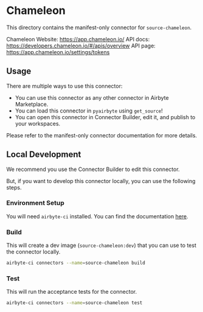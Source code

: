 # Chameleon
This directory contains the manifest-only connector for `source-chameleon`.

Chameleon
Website: https://app.chameleon.io/
API docs: https://developers.chameleon.io/#/apis/overview
API page: https://app.chameleon.io/settings/tokens

## Usage
There are multiple ways to use this connector:
- You can use this connector as any other connector in Airbyte Marketplace.
- You can load this connector in `pyairbyte` using `get_source`!
- You can open this connector in Connector Builder, edit it, and publish to your workspaces.

Please refer to the manifest-only connector documentation for more details.

## Local Development
We recommend you use the Connector Builder to edit this connector.

But, if you want to develop this connector locally, you can use the following steps.

### Environment Setup
You will need `airbyte-ci` installed. You can find the documentation [here](airbyte-ci).

### Build
This will create a dev image (`source-chameleon:dev`) that you can use to test the connector locally.
```bash
airbyte-ci connectors --name=source-chameleon build
```

### Test
This will run the acceptance tests for the connector.
```bash
airbyte-ci connectors --name=source-chameleon test
```


